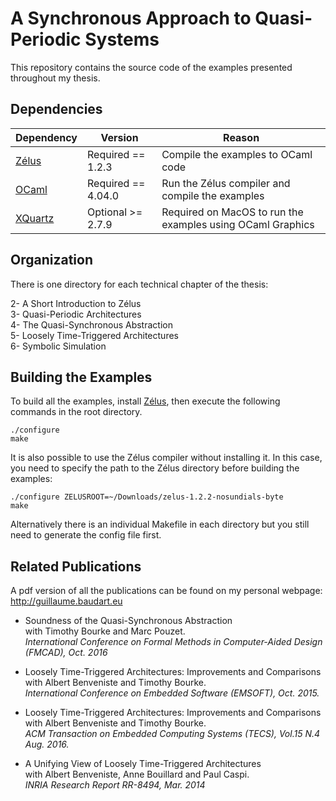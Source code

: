 # A Synchronous Approach to Quasi-Periodic Systems

This repository contains the source code of the examples presented
throughout my thesis.

## Dependencies

| Dependency | Version | Reason |
|------------|---------|--------|
| [Zélus](http://zelus.di.ens.fr/download.html) | Required == 1.2.3   | Compile the examples to OCaml code |
| [OCaml](http://ocaml.org/) | Required == 4.04.0  | Run the Zélus compiler and compile the examples |
| [XQuartz](http://www.xquartz.org/) | Optional >= 2.7.9 | Required on MacOS to run the examples using OCaml Graphics |

## Organization
There is one directory for each technical chapter of the thesis:

2- A Short Introduction to Zélus  
3- Quasi-Periodic Architectures  
4- The Quasi-Synchronous Abstraction  
5- Loosely Time-Triggered Architectures  
6- Symbolic Simulation  

## Building the Examples

To build all the examples, install
[Zélus](http://zelus.di.ens.fr/download.html), then execute the
following commands in the root directory.

```
./configure
make
```

It is also possible to use the Zélus compiler without installing
it. In this case, you need to specify the path to the Zélus directory
before building the examples:

```
./configure ZELUSROOT=~/Downloads/zelus-1.2.2-nosundials-byte
make
```

Alternatively there is an individual Makefile in each directory but
you still need to generate the config file first.

## Related Publications

A pdf version of all the publications can be found on my personal webpage: <http://guillaume.baudart.eu>

- Soundness of the Quasi-Synchronous Abstraction   
  with Timothy Bourke and Marc Pouzet.  
  *International Conference on Formal Methods in Computer-Aided Design (FMCAD), Oct. 2016*

- Loosely Time-Triggered Architectures: Improvements and Comparisons  
  with Albert Benveniste and Timothy Bourke.  
  *International Conference on Embedded Software (EMSOFT), Oct. 2015.*

- Loosely Time-Triggered Architectures: Improvements and Comparisons  
  with Albert Benveniste and Timothy Bourke.  
  *ACM Transaction on Embedded Computing Systems (TECS), Vol.15 N.4 Aug. 2016.*

- A Unifying View of Loosely Time-Triggered Architectures  
  with Albert Benveniste, Anne Bouillard and Paul Caspi.  
  *INRIA Research Report RR-8494, Mar. 2014*
